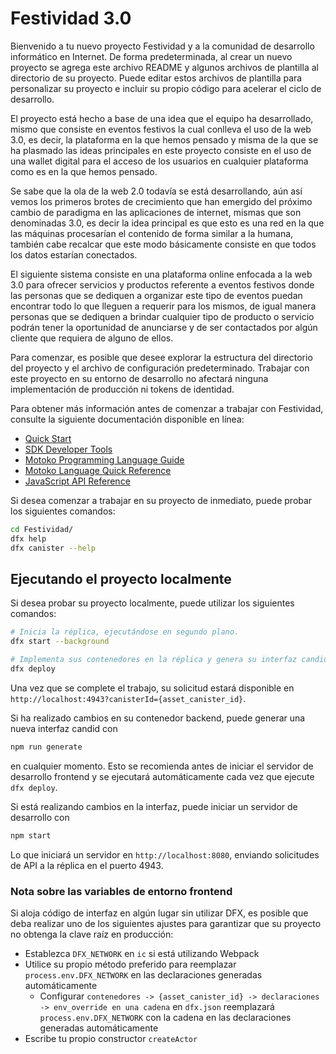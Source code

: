 # Festividad 3.0

Bienvenido a tu nuevo proyecto Festividad y a la comunidad de desarrollo informático en Internet. De forma predeterminada, al crear un nuevo proyecto se agrega este archivo README y algunos archivos de plantilla al directorio de su proyecto. Puede editar estos archivos de plantilla para personalizar su proyecto e incluir su propio código para acelerar el ciclo de desarrollo.

El proyecto está hecho a base de una idea que el equipo ha desarrollado, mismo que consiste en eventos festivos la cual conlleva el uso de la web 3.0, es decir, la plataforma en la que hemos pensado y misma de la que se ha plasmado las ideas principales en este proyecto consiste en el uso de una wallet digital para el acceso de los usuarios en cualquier plataforma como es en la que hemos pensado. 

Se sabe que la ola de la web 2.0 todavía se está desarrollando, aún así vemos los primeros brotes de crecimiento que han emergido del próximo cambio de paradigma en las aplicaciones de internet, mismas que son denominadas 3.0, es decir la idea principal es que esto es una red en la que las máquinas procesarían el contenido de forma similar a la humana, también cabe recalcar que este modo básicamente consiste en que todos los datos estarían conectados. 

El siguiente sistema consiste en una plataforma online enfocada a la web 3.0 para ofrecer servicios y productos referente a eventos festivos donde las personas que se dediquen a organizar este tipo de eventos puedan encontrar todo lo que lleguen a requerir para los mismos, de igual manera personas que se dediquen a brindar cualquier tipo de producto o servicio podrán tener la oportunidad de anunciarse y de ser contactados por algún cliente que requiera de alguno de ellos.

Para comenzar, es posible que desee explorar la estructura del directorio del proyecto y el archivo de configuración predeterminado. Trabajar con este proyecto en su entorno de desarrollo no afectará ninguna implementación de producción ni tokens de identidad.

Para obtener más información antes de comenzar a trabajar con Festividad, consulte la siguiente documentación disponible en línea:

- [Quick Start](https://internetcomputer.org/docs/current/developer-docs/quickstart/hello10mins)
- [SDK Developer Tools](https://internetcomputer.org/docs/current/developer-docs/build/install-upgrade-remove)
- [Motoko Programming Language Guide](https://internetcomputer.org/docs/current/developer-docs/build/cdks/motoko-dfinity/motoko/)
- [Motoko Language Quick Reference](https://internetcomputer.org/docs/current/references/motoko-ref/)
- [JavaScript API Reference](https://erxue-5aaaa-aaaab-qaagq-cai.raw.icp0.io)

Si desea comenzar a trabajar en su proyecto de inmediato, puede probar los siguientes comandos:

```bash
cd Festividad/
dfx help
dfx canister --help
```

## Ejecutando el proyecto localmente

Si desea probar su proyecto localmente, puede utilizar los siguientes comandos:

```bash
# Inicia la réplica, ejecutándose en segundo plano.
dfx start --background

# Implementa sus contenedores en la réplica y genera su interfaz candid.
dfx deploy
```

Una vez que se complete el trabajo, su solicitud estará disponible en `http://localhost:4943?canisterId={asset_canister_id}`.

Si ha realizado cambios en su contenedor backend, puede generar una nueva interfaz candid con

```bash
npm run generate
```

en cualquier momento. Esto se recomienda antes de iniciar el servidor de desarrollo frontend y se ejecutará automáticamente cada vez que ejecute `dfx deploy`.

Si está realizando cambios en la interfaz, puede iniciar un servidor de desarrollo con

```bash
npm start
```

Lo que iniciará un servidor en `http://localhost:8080`, enviando solicitudes de API a la réplica en el puerto 4943.

### Nota sobre las variables de entorno frontend

Si aloja código de interfaz en algún lugar sin utilizar DFX, es posible que deba realizar uno de los siguientes ajustes para garantizar que su proyecto no obtenga la clave raíz en producción:

- Establezca `DFX_NETWORK` en `ic` si está utilizando Webpack
- Utilice su propio método preferido para reemplazar `process.env.DFX_NETWORK` en las declaraciones generadas automáticamente
  - Configurar `contenedores -> {asset_canister_id} -> declaraciones -> env_override en una cadena` en `dfx.json` reemplazará `process.env.DFX_NETWORK` con la cadena en las declaraciones generadas automáticamente
- Escribe tu propio constructor `createActor`
